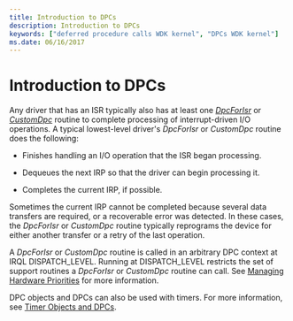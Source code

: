 ```yaml
---
title: Introduction to DPCs
description: Introduction to DPCs
keywords: ["deferred procedure calls WDK kernel", "DPCs WDK kernel"]
ms.date: 06/16/2017
---
```


# Introduction to DPCs





Any driver that has an ISR typically also has at least one [*DpcForIsr*](/windows-hardware/drivers/ddi/wdm/nc-wdm-io_dpc_routine) or [*CustomDpc*](/windows-hardware/drivers/ddi/wdm/nc-wdm-kdeferred_routine) routine to complete processing of interrupt-driven I/O operations. A typical lowest-level driver's *DpcForIsr* or *CustomDpc* routine does the following:

-   Finishes handling an I/O operation that the ISR began processing.

-   Dequeues the next IRP so that the driver can begin processing it.

-   Completes the current IRP, if possible.

Sometimes the current IRP cannot be completed because several data transfers are required, or a recoverable error was detected. In these cases, the *DpcForIsr* or *CustomDpc* routine typically reprograms the device for either another transfer or a retry of the last operation.

A *DpcForIsr* or *CustomDpc* routine is called in an arbitrary DPC context at IRQL DISPATCH\_LEVEL. Running at DISPATCH\_LEVEL restricts the set of support routines a *DpcForIsr* or *CustomDpc* routine can call. See [Managing Hardware Priorities](managing-hardware-priorities.md) for more information.

DPC objects and DPCs can also be used with timers. For more information, see [Timer Objects and DPCs](timer-objects-and-dpcs.md).

 

